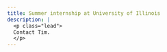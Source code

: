 ```yaml
---
title: Summer internship at University of Illinois
description: |
  <p class="lead">
  Contact Tim.
  </p>
---
```

